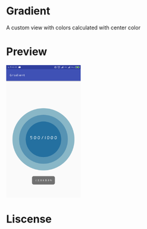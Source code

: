 # Gradient
A custom view with colors calculated with center color 

# Preview

<img src="https://github.com/lizihanglove/Gradient/blob/master/art/preview.png" width="200" hegiht="500" align=center />


# Liscense
